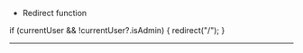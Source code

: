   * Redirect function
  
  if (currentUser && !currentUser?.isAdmin) {
    redirect("/");
  }


--------------------